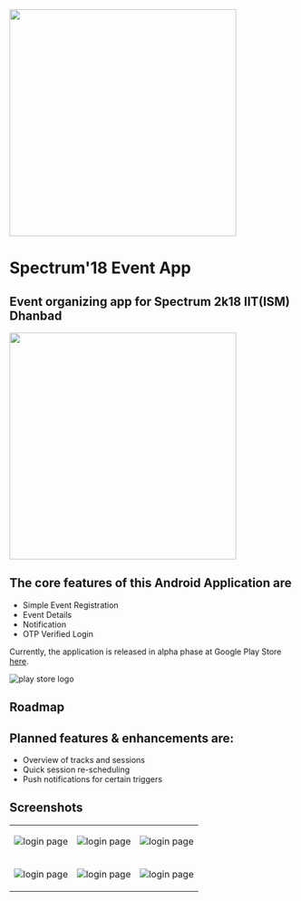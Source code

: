 <img height="400px" width="400px" src="https://github.com/Tech-ISM/spectrum-android-app/blob/master/screenshots/spectrum.jpeg"/>

<h1>Spectrum'18 Event App</h1>

<h2>Event organizing app for Spectrum 2k18 IIT(ISM) Dhanbad</h2>

<img height="400px" width="400px" src="https://github.com/Tech-ISM/spectrum-android-app/blob/master/screenshots/spectrum_stand_alone.png"/>

<h2>The core features of this Android Application are</h2>

* Simple Event Registration
* Event Details
* Notification
* OTP Verified Login

Currently, the application is released in alpha phase at Google Play Store [here](https://play.google.com/store/apps/details?id=com.ujjwalagrawal.spectrum&hl=en).

![play store logo](https://www.google.co.in/search?q=play+store+image&tbm=isch&source=iu&ictx=1&fir=Z6-CI0RGXiH-6M%253A%252C0UOXosGUVubQkM%252C_&usg=__tM-SlUW6zMmtPpkpInU-86hsQzI%3D&sa=X&ved=0ahUKEwj_u7Wi8evYAhWHvY8KHa-OB-4Q9QEILTAA#imgrc=Z6-CI0RGXiH-6M:)


<h2>Roadmap</h2>
<h2>Planned features & enhancements are:</h2>

* Overview of tracks and sessions
* Quick session re-scheduling
* Push notifications for certain triggers

<h2>Screenshots </h2>

<table>
<tr>
<td>

![login page](https://github.com/Tech-ISM/spectrum-android-app/blob/master/screenshots/login.png)

</td>
<td>


![login page](https://github.com/Tech-ISM/spectrum-android-app/blob/master/screenshots/home.png)

</td>
<td>

![login page](https://github.com/Tech-ISM/spectrum-android-app/blob/master/screenshots/register.png)

</td>
</tr>
<tr>
<td>

![login page](https://github.com/Tech-ISM/spectrum-android-app/blob/master/screenshots/about_event.png)

</td>
<td>


![login page](https://github.com/Tech-ISM/spectrum-android-app/blob/master/screenshots/event_list.png)

</td>
<td>

![login page](https://github.com/Tech-ISM/spectrum-android-app/blob/master/screenshots/notifications.png)

</td>
</tr>


</table>





